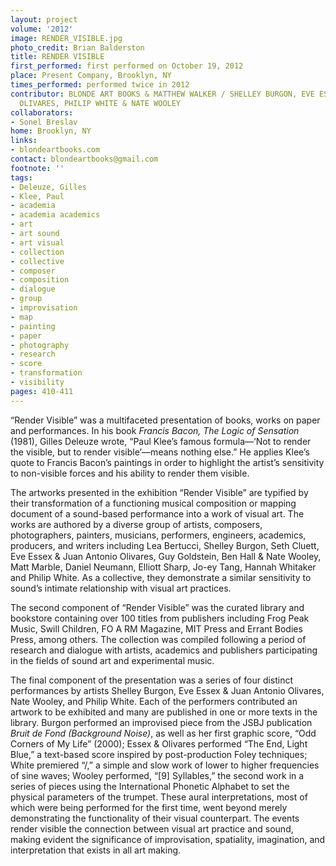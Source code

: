 ```yaml
---
layout: project
volume: '2012'
image: RENDER_VISIBLE.jpg
photo_credit: Brian Balderston
title: RENDER VISIBLE
first_performed: first performed on October 19, 2012
place: Present Company, Brooklyn, NY
times_performed: performed twice in 2012
contributor: BLONDE ART BOOKS & MATTHEW WALKER / SHELLEY BURGON, EVE ESSEX, JUAN ANTONIO
  OLIVARES, PHILIP WHITE & NATE WOOLEY
collaborators:
- Sonel Breslav
home: Brooklyn, NY
links:
- blondeartbooks.com
contact: blondeartbooks@gmail.com
footnote: ''
tags:
- Deleuze, Gilles
- Klee, Paul
- academia
- academia academics
- art
- art sound
- art visual
- collection
- collective
- composer
- composition
- dialogue
- group
- improvisation
- map
- painting
- paper
- photography
- research
- score
- transformation
- visibility
pages: 410-411
---
```


“Render Visible” was a multifaceted presentation of books, works on paper and performances. In his book _Francis Bacon, The Logic of Sensation_ (1981), Gilles Deleuze wrote, “Paul Klee’s famous formula—‘Not to render the visible, but to render visible’—means nothing else.” He applies Klee’s quote to Francis Bacon’s paintings in order to highlight the artist’s sensitivity to non-visible forces and his ability to render them visible.

The artworks presented in the exhibition “Render Visible” are typified by their transformation of a functioning musical composition or mapping document of a sound-based performance into a work of visual art. The works are authored by a diverse group of artists, composers, photographers, painters, musicians, performers, engineers, academics, producers, and writers including Lea Bertucci, Shelley Burgon, Seth Cluett, Eve Essex & Juan Antonio Olivares, Guy Goldstein, Ben Hall & Nate Wooley, Matt Marble, Daniel Neumann, Elliott Sharp, Jo-ey Tang, Hannah Whitaker and Philip White. As a collective, they demonstrate a similar sensitivity to sound’s intimate relationship with visual art practices.

The second component of “Render Visible” was the curated library and bookstore containing over 100 titles from publishers including Frog Peak Music, Swill Children, FO A RM Magazine, MIT Press and Errant Bodies Press, among others. The collection was compiled following a period of research and dialogue with artists, academics and publishers participating in the fields of sound art and experimental music.

The final component of the presentation was a series of four distinct performances by artists Shelley Burgon, Eve Essex & Juan Antonio Olivares, Nate Wooley, and Philip White. Each of the performers contributed an artwork to be exhibited and many are published in one or more texts in the library. Burgon performed an improvised piece from the JSBJ publication _Bruit de Fond (Background Noise)_, as well as her first graphic score, “Odd Corners of My Life” (2000); Essex & Olivares performed “The End, Light Blue,” a text-based score inspired by post-production Foley techniques; White premiered “/,” a simple and slow work of lower to higher frequencies of sine waves; Wooley performed, “[9] Syllables,” the second work in a series of pieces using the International Phonetic Alphabet to set the physical parameters of the trumpet. These aural interpretations, most of which were being performed for the first time, went beyond merely demonstrating the functionality of their visual counterpart. The events render visible the connection between visual art practice and sound, making evident the significance of improvisation, spatiality, imagination, and interpretation that exists in all art making.
